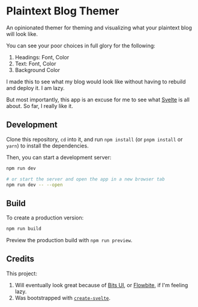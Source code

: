 # Plaintext Blog Themer

An opinionated themer for theming and visualizing what your plaintext blog will look like.

You can see your poor choices in full glory for the following:

1. Headings: Font, Color
2. Text: Font, Color
3. Background Color

I made this to see what my blog would look like without having to rebuild and deploy it. I am lazy.

But most importantly, this app is an excuse for me to see what [Svelte](https://svelte.dev/) is all about.
So far, I really like it.

## Development

Clone this repository, `cd` into it, and run `npm install` (or `pnpm install` or `yarn`) to install the dependencies.

Then, you can start a development server:

```bash
npm run dev

# or start the server and open the app in a new browser tab
npm run dev -- --open
```

## Build

To create a production version:

```bash
npm run build
```

Preview the production build with `npm run preview`.

## Credits

This project:

1. Will eventually look great because of [Bits UI](https://www.bits-ui.com/docs/introduction), or [Flowbite](https://flowbite-svelte.com/), if I'm feeling lazy.
2. Was bootstrapped with [`create-svelte`](https://github.com/sveltejs/kit/tree/main/packages/create-svelte).
